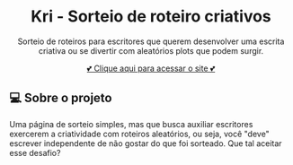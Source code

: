 <h1 align="center" id="project_name">
  Kri - Sorteio de roteiro criativos
  <br />
</h1>
<p align="center"> Sorteio de roteiros para escritores que querem desenvolver uma escrita criativa ou se divertir com aleatórios plots que podem surgir.  </p>
<p align="center">  
 <a href="https://renataalvescunh.github.io/Kri/"> 💕 Clique aqui para acessar o site 💕 </a> 
</p>

<h2 id="about">
💻 Sobre o projeto
</h2>
Uma página de sorteio simples, mas que busca auxiliar escritores exercerem a criatividade com roteiros aleatórios, ou seja, você "deve" escrever independente de não gostar do que foi sorteado. Que tal aceitar esse desafio?

